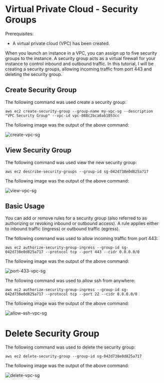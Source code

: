 # Virtual Private Cloud - Security Groups
Prerequisites:
* A virtual private cloud (VPC) has been created.

When you launch an instance in a VPC, you can assign up to five security groups to the instance. A security group acts as a virtual firewall for your instance to control inbound and outbound traffic. In this tutorial, I will be creating a security groups, allowing incoming traffic from port 443 and deleting the security group.

## Create Security Group
The following command was used create a security group: 
```
aws ec2 create-security-group --group-name my-vpc-sg --description "VPC Security Group" --vpc-id vpc-088c2bca6ab1053cc
```
The following image was the output of the above command: <br>

![create-vpc-sg](url?raw=true)

## View Security Group
The following command was used view the new security group: 
```
aws ec2 describe-security-groups --group-id sg-042d738e0d825a717
```
The following image was the output of the above command: <br>

![view-vpc-sg](url?raw=true)

## Basic Usage
You can add or remove rules for a security group (also referred to as authorizing or revoking inbound or outbound access). A rule applies either to inbound traffic (ingress) or outbound traffic (egress).

The following command was used to allow incoming traffic from port 443: 
```
aws ec2 authorize-security-group-ingress --group-id sg-042d738e0d825a717 --protocol tcp --port 443 --cidr 0.0.0.0/0
```
The following image was the output of the above command: <br>

![port-433-vpc-sg](url?raw=true)

The following command was used to allow ssh from anywhere: 
```
aws ec2 authorize-security-group-ingress --group-id sg-042d738e0d825a717 --protocol tcp --port 22 --cidr 0.0.0.0/0
```
The following image was the output of the above command: <br>

![allow-ssh-vpc-sg](url?raw=true)

# Delete Security Group
The following command was used to delete the security group:
```
aws ec2 delete-security-group --group-id sg-042d738e0d825a717
```
The following image was the output of the above command: <br>

![delete-vpc-sg](url?raw=true)